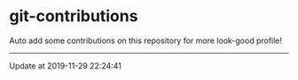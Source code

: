 # git-contributions

Auto add some contributions on this repository for more look-good profile!

---

Update at 2019-11-29 22:24:41
